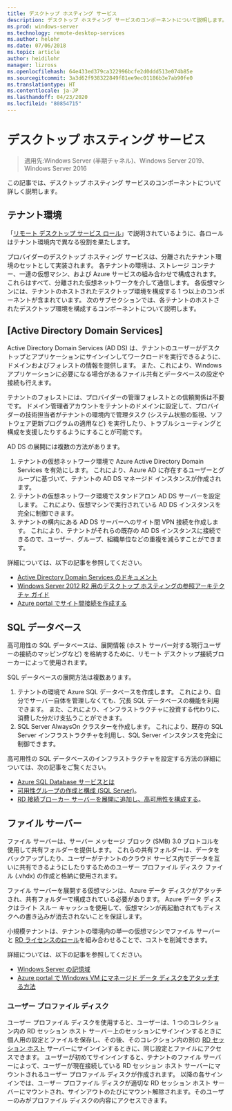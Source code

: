 ```yaml
---
title: デスクトップ ホスティング サービス
description: デスクトップ ホスティング サービスのコンポーネントについて説明します。
ms.prod: windows-server
ms.technology: remote-desktop-services
ms.author: helohr
ms.date: 07/06/2018
ms.topic: article
author: heidilohr
manager: lizross
ms.openlocfilehash: 64e433ed379ca322996bcfe2d0ddd513e074b85e
ms.sourcegitcommit: 3a3d62f938322849f81ee9ec01186b3e7ab90fe0
ms.translationtype: HT
ms.contentlocale: ja-JP
ms.lasthandoff: 04/23/2020
ms.locfileid: "80854715"
---
```

# <a name="desktop-hosting-service"></a>デスクトップ ホスティング サービス

>適用先:Windows Server (半期チャネル)、Windows Server 2019、Windows Server 2016

この記事では、デスクトップ ホスティング サービスのコンポーネントについて詳しく説明します。

## <a name="tenant-environment"></a>テナント環境

「[リモート デスクトップ サービス ロール](rds-roles.md)」で説明されているように、各ロールはテナント環境内で異なる役割を果たします。

プロバイダーのデスクトップ ホスティング サービスは、分離されたテナント環境のセットとして実装されます。 各テナントの環境は、ストレージ コンテナー、一連の仮想マシン、および Azure サービスの組み合わせで構成されます。これらはすべて、分離された仮想ネットワークを介して通信します。 各仮想マシンには、テナントのホストされたデスクトップ環境を構成する 1 つ以上のコンポーネントが含まれています。 次のサブセクションでは、各テナントのホストされたデスクトップ環境を構成するコンポーネントについて説明します。

## <a name="active-directory-domain-services"></a>[Active Directory Domain Services]

Active Directory Domain Services (AD DS) は、テナントのユーザーがデスクトップとアプリケーションにサインインしてワークロードを実行できるように、ドメインおよびフォレストの情報を提供します。 また、これにより、Windows アプリケーションに必要になる場合があるファイル共有とデータベースの設定や接続も行えます。

テナントのフォレストには、プロバイダーの管理フォレストとの信頼関係は不要です。 ドメイン管理者アカウントをテナントのドメインに設定して、プロバイダーの技術担当者がテナントの環境内で管理タスク (システム状態の監視、ソフトウェア更新プログラムの適用など) を実行したり、トラブルシューティングと構成を支援したりするようにすることが可能です。

AD DS の展開には複数の方法があります。

1. テナントの仮想ネットワーク環境で Azure Active Directory Domain Services を有効にします。 これにより、Azure AD に存在するユーザーとグループに基づいて、テナントの AD DS マネージド インスタンスが作成されます。
2. テナントの仮想ネットワーク環境でスタンドアロン AD DS サーバーを設定します。 これにより、仮想マシンで実行されている AD DS インスタンスを完全に制御できます。
3. テナントの構内にある AD DS サーバーへのサイト間 VPN 接続を作成します。 これにより、テナントがそれらの既存の AD DS インスタンスに接続できるので、ユーザー、グループ、組織単位などの重複を減らすことができます。

詳細については、以下の記事を参照してください。

* [Active Directory Domain Services のドキュメント](https://docs.microsoft.com/azure/active-directory-domain-services/)
* [Windows Server 2012 R2 用のデスクトップ ホスティングの参照アーキテクチャ ガイド](https://docs.microsoft.com/azure/vpn-gateway/vpn-gateway-howto-site-to-site-resource-manager-portal)
* [Azure portal でサイト間接続を作成する](https://docs.microsoft.com/azure/vpn-gateway/vpn-gateway-howto-site-to-site-resource-manager-portal)

## <a name="sql-database"></a>SQL データベース

高可用性の SQL データベースは、展開情報 (ホスト サーバー対する現行ユーザーの接続のマッピングなど) を格納するために、リモート デスクトップ接続ブローカーによって使用されます。

SQL データベースの展開方法は複数あります。

1. テナントの環境で Azure SQL データベースを作成します。 これにより、自分でサーバー自体を管理しなくても、冗長 SQL データベースの機能を利用できます。 また、これにより、インフラストラクチャに投資する代わりに、消費した分だけ支払うことができます。
2. SQL Server AlwaysOn クラスターを作成します。 これにより、既存の SQL Server インフラストラクチャを利用し、SQL Server インスタンスを完全に制御できます。

高可用性の SQL データベースのインフラストラクチャを設定する方法の詳細については、次の記事をご覧ください。

* [Azure SQL Database サービスとは](https://docs.microsoft.com/azure/sql-database/sql-database-technical-overview)
* [可用性グループの作成と構成 (SQL Server)](https://docs.microsoft.com/sql/database-engine/availability-groups/windows/creation-and-configuration-of-availability-groups-sql-server?view=sql-server-2017)。
* [RD 接続ブローカー サーバーを展開に追加し、高可用性を構成する](rds-connection-broker-cluster.md)。

## <a name="file-server"></a>ファイル サーバー

ファイル サーバーは、サーバー メッセージ ブロック (SMB) 3.0 プロトコルを使用して共有フォルダーを提供します。 これらの共有フォルダーは、データをバックアップしたり、ユーザーがテナントのクラウド サービス内でデータを互いに共有できるようにしたりするためのユーザー プロファイル ディスク ファイル (.vhdx) の作成と格納に使用されます。

ファイル サーバーを展開する仮想マシンは、Azure データ ディスクがアタッチされ、共有フォルダーで構成されている必要があります。 Azure データ ディスクはライト スルー キャッシュを使用して、仮想マシンが再起動されてもディスクへの書き込みが消去されないことを保証します。

小規模テナントは、テナントの環境内の単一の仮想マシンでファイル サーバーと [RD ライセンスのロール](rds-roles.md#remote-desktop-licensing)を組み合わせることで、コストを削減できます。

詳細については、以下の記事を参照してください。

* [Windows Server の記憶域](../../storage/storage.md)
* [Azure portal で Windows VM にマネージド データ ディスクをアタッチする方法](https://docs.microsoft.com/azure/virtual-machines/windows/attach-managed-disk-portal?toc=%2Fazure%2Fvirtual-machines%2Fwindows%2Fclassic%2Ftoc.json)

### <a name="user-profile-disks"></a>ユーザー プロファイル ディスク

ユーザー プロファイル ディスクを使用すると、ユーザーは、1 つのコレクション内の RD セッション ホスト サーバー上のセッションにサインインするときに個人用の設定とファイルを保存し、その後、そのコレクション内の別の [RD セッション ホスト](rds-roles.md#remote-desktop-session-host) サーバーにサインインするときに、同じ設定とファイルにアクセスできます。 ユーザーが初めてサインインすると、テナントのファイル サーバーによって、ユーザーが現在接続している RD セッション ホスト サーバーにマウントされるユーザー プロファイル ディスクが作成されます。 以降の各サインインでは、ユーザー プロファイル ディスクが適切な RD セッション ホスト サーバーにマウントされ、サインアウトのたびにマウント解除されます。そのユーザーのみがプロファイル ディスクの内容にアクセスできます。